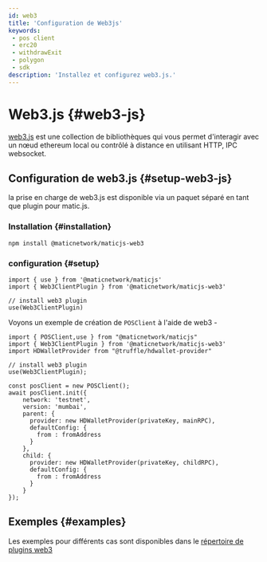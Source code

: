 ```yaml
---
id: web3
title: 'Configuration de Web3js'
keywords:
 - pos client
 - erc20
 - withdrawExit
 - polygon
 - sdk
description: 'Installez et configurez web3.js.'
---
```


# Web3.js {#web3-js}

[web3.js](https://web3js.readthedocs.io/) est une collection de bibliothèques qui vous permet d'interagir avec un nœud ethereum local ou contrôlé à distance en utilisant HTTP, IPC websocket.

## Configuration de web3.js {#setup-web3-js}

la prise en charge de web3.js est disponible via un paquet séparé en tant que plugin pour matic.js.

### Installation {#installation}

```
npm install @maticnetwork/maticjs-web3

```

### configuration {#setup}

```
import { use } from '@maticnetwork/maticjs'
import { Web3ClientPlugin } from '@maticnetwork/maticjs-web3'

// install web3 plugin
use(Web3ClientPlugin)
```

Voyons un exemple de création de `POSClient` à l'aide de web3 -

```
import { POSClient,use } from "@maticnetwork/maticjs"
import { Web3ClientPlugin } from '@maticnetwork/maticjs-web3'
import HDWalletProvider from "@truffle/hdwallet-provider"

// install web3 plugin
use(Web3ClientPlugin);

const posClient = new POSClient();
await posClient.init({
    network: 'testnet',
    version: 'mumbai',
    parent: {
      provider: new HDWalletProvider(privateKey, mainRPC),
      defaultConfig: {
        from : fromAddress
      }
    },
    child: {
      provider: new HDWalletProvider(privateKey, childRPC),
      defaultConfig: {
        from : fromAddress
      }
    }
});

```

## Exemples {#examples}

Les exemples pour différents cas sont disponibles dans le [répertoire de plugins web3](https://github.com/maticnetwork/maticjs-web3)
